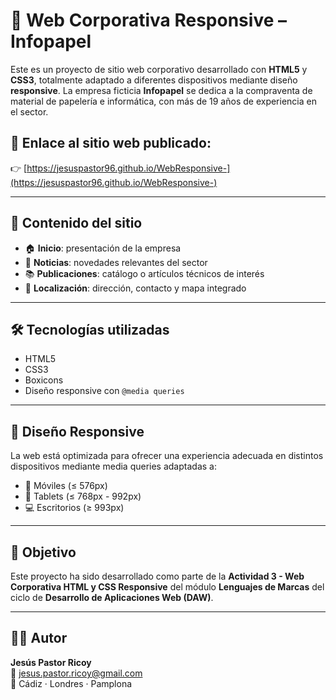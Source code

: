 # 💼 Web Corporativa Responsive – Infopapel

Este es un proyecto de sitio web corporativo desarrollado con **HTML5** y **CSS3**, totalmente adaptado a diferentes dispositivos mediante diseño **responsive**. La empresa ficticia **Infopapel** se dedica a la compraventa de material de papelería e informática, con más de 19 años de experiencia en el sector.

## 🔗 Enlace al sitio web publicado:
👉 [https://jesuspastor96.github.io/WebResponsive-](https://jesuspastor96.github.io/WebResponsive-) 

---

## 📄 Contenido del sitio

- 🏠 **Inicio**: presentación de la empresa
- 📰 **Noticias**: novedades relevantes del sector
- 📚 **Publicaciones**: catálogo o artículos técnicos de interés
- 📍 **Localización**: dirección, contacto y mapa integrado

---

## 🛠️ Tecnologías utilizadas

- HTML5  
- CSS3  
- Boxicons  
- Diseño responsive con `@media queries`

---

## 📱 Diseño Responsive

La web está optimizada para ofrecer una experiencia adecuada en distintos dispositivos mediante media queries adaptadas a:

- 📱 Móviles (≤ 576px)
- 📱 Tablets (≤ 768px - 992px)
- 💻 Escritorios (≥ 993px)

---

## 🚀 Objetivo

Este proyecto ha sido desarrollado como parte de la **Actividad 3 - Web Corporativa HTML y CSS Responsive** del módulo **Lenguajes de Marcas** del ciclo de **Desarrollo de Aplicaciones Web (DAW)**.

---

## 🙋‍♂️ Autor

**Jesús Pastor Ricoy**  
📧 jesus.pastor.ricoy@gmail.com  
📍 Cádiz · Londres · Pamplona
